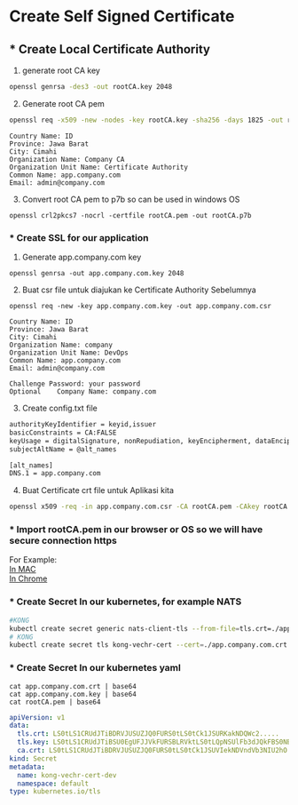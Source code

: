 # Create Self Signed Certificate

## * Create Local Certificate Authority

1. generate root CA key
```bash
openssl genrsa -des3 -out rootCA.key 2048
```

2. Generate root CA pem
```bash
openssl req -x509 -new -nodes -key rootCA.key -sha256 -days 1825 -out rootCA.pem
```
```
Country Name: ID
Province: Jawa Barat
City: Cimahi
Organization Name: Company CA
Organization Unit Name: Certificate Authority
Common Name: app.company.com
Email: admin@company.com
```
3. Convert root CA pem to p7b so can be used in windows OS
```
openssl crl2pkcs7 -nocrl -certfile rootCA.pem -out rootCA.p7b
```

### * Create SSL for our application

1. Generate app.company.com key
```
openssl genrsa -out app.company.com.key 2048
```

2. Buat csr file untuk diajukan ke Certificate Authority Sebelumnya
```
openssl req -new -key app.company.com.key -out app.company.com.csr 
```
```
Country Name: ID
Province: Jawa Barat
City: Cimahi
Organization Name: company
Organization Unit Name: DevOps
Common Name: app.company.com
Email: admin@company.com

Challenge Password: your password
Optional	Company Name: company.com
```
3. Create config.txt file
```txt
authorityKeyIdentifier = keyid,issuer
basicConstraints = CA:FALSE
keyUsage = digitalSignature, nonRepudiation, keyEncipherment, dataEncipherment
subjectAltName = @alt_names

[alt_names]
DNS.1 = app.company.com
```
4. Buat Certificate crt file untuk Aplikasi kita 
```bash
openssl x509 -req -in app.company.com.csr -CA rootCA.pem -CAkey rootCA.key -CAcreateserial -out app.company.com.crt -days 365 -sha256 -extfile config.txt 
```

### * Import rootCA.pem in our browser or OS so we will have secure connection https

For Example: </br>
[In MAC](https://support.apple.com/en-in/guide/keychain-access/kyca2431/mac)</br>
[In Chrome](https://docs.vmware.com/en/VMware-Adapter-for-SAP-Landscape-Management/2.1.0/Installation-and-Administration-Guide-for-VLA-Administrators/GUID-D60F08AD-6E54-4959-A272-458D08B8B038.html)
### * Create Secret In our kubernetes, for example NATS
```bash
#KONG
kubectl create secret generic nats-client-tls --from-file=tls.crt=./app.company.com.crt --from-file=tls.key=./app.company.com.key --from-file=ca.crt=./rootCA.pem
# KONG
kubectl create secret tls kong-vechr-cert --cert=./app.company.com.crt --key=./app.company.com.key
```
###  * Create Secret In our kubernetes yaml
```
cat app.company.com.crt | base64
cat app.company.com.key | base64
cat rootCA.pem | base64
```
```yaml
apiVersion: v1
data:
  tls.crt: LS0tLS1CRUdJTiBDRVJUSUZJQ0FURS0tLS0tCk1JSURKakNDQWc2.....
  tls.key: LS0tLS1CRUdJTiBSU0EgUFJJVkFURSBLRVktLS0tLQpNSUlFb3dJQkFBS0NBUUVBcG5wUU40MXZ6...
  ca.crt: LS0tLS1CRUdJTiBDRVJUSUZJQ0FURS0tLS0tCk1JSUVIekNDVndVb3NIU2hO.....
kind: Secret
metadata:
  name: kong-vechr-cert-dev
  namespace: default
type: kubernetes.io/tls
```